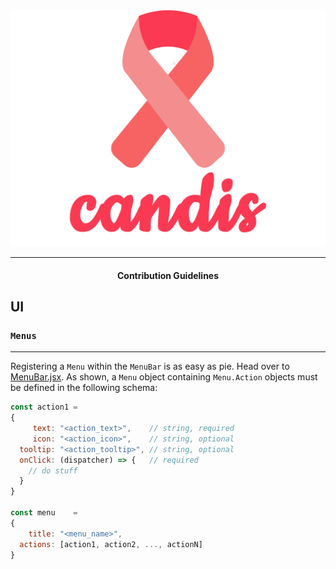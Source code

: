 <div align="center">
  <img src=".github/logo.png" width="512">
</div>

---

<h4 align="center">
  Contribution Guidelines
</h4>

## UI
### `Menus`
---
Registering a `Menu` within the `MenuBar` is as easy as pie. Head over to [MenuBar.jsx](candis/app/client/app/meta/Menus.jsx). As shown, a `Menu` object containing `Menu.Action` objects must be defined in the following schema:
```js
const action1 =
{
     text: "<action_text>",    // string, required
     icon: "<action_icon>",    // string, optional
  tooltip: "<action_tooltip>", // string, optional
  onClick: (dispatcher) => {   // required
    // do stuff
  }
}

const menu    =
{
    title: "<menu_name>",
  actions: [action1, action2, ..., actionN]
}
```
